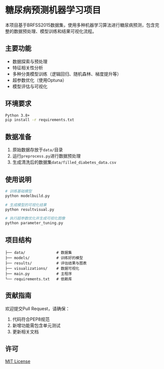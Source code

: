 # 糖尿病预测机器学习项目

本项目基于BRFSS2015数据集，使用多种机器学习算法进行糖尿病预测，包含完整的数据预处理、模型训练和结果可视化流程。

## 主要功能
- 数据探索与预处理
- 特征相关性分析
- 多种分类模型训练（逻辑回归、随机森林、梯度提升等）
- 超参数优化（使用Optuna）
- 模型评估与可视化

## 环境要求
```bash
Python 3.8+
pip install -r requirements.txt
```

## 数据准备
1. 原始数据存放于`data/`目录
2. 运行`preprocess.py`进行数据预处理
3. 生成清洗后的数据集`data/filled_diabetes_data.csv`

## 使用说明
```bash
# 训练基础模型
python modelbuild.py

# 生成模型的可视化结果
python resultvisual.py

# 执行超参数优化并生成可视化图像 
python parameter_tuning.py


```

## 项目结构
```
├── data/              # 数据集
├── models/            # 训练好的模型
├── results/           # 评估结果与图表
├── visualizations/    # 数据可视化
├── main.py            # 主程序
└── requirements.txt   # 依赖库
```

## 贡献指南
欢迎提交Pull Request，请确保：
1. 代码符合PEP8规范
2. 新增功能需包含单元测试
3. 更新相关文档

## 许可
[MIT License](LICENSE)